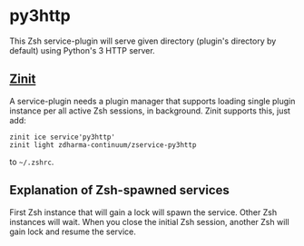 # py3http

This Zsh service-plugin will serve given directory (plugin's directory by
default) using Python's 3 HTTP server.

## [Zinit](https://github.com/zdharma-continuum/zinit)

A service-plugin needs a plugin manager that supports loading single plugin instance
per all active Zsh sessions, in background. Zinit supports this, just add:

```
zinit ice service'py3http'
zinit light zdharma-continuum/zservice-py3http
```

to `~/.zshrc`.

## Explanation of Zsh-spawned services

First Zsh instance that will gain a lock will spawn the service. Other Zsh instances will
wait. When you close the initial Zsh session, another Zsh will gain lock and resume the
service.
